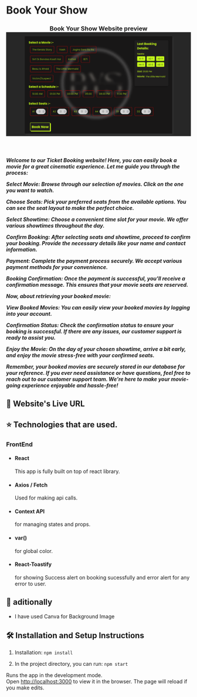 # Book Your Show

<h3 align="center">
  Book Your Show Website preview <br/>
  <a href="https://book-your-show-ui.onrender.com/" target="_blank"><img alt="Demo" src="./redme-Img.png" /> </a>
</h3>

<br>
<h5>Welcome to our Ticket Booking website! Here, you can easily book a movie for a great cinematic experience. Let me guide you through the process:

Select Movie: Browse through our selection of movies. Click on the one you want to watch.

Choose Seats: Pick your preferred seats from the available options. You can see the seat layout to make the perfect choice.

Select Showtime: Choose a convenient time slot for your movie. We offer various showtimes throughout the day.

Confirm Booking: After selecting seats and showtime, proceed to confirm your booking. Provide the necessary details like your name and contact information.

Payment: Complete the payment process securely. We accept various payment methods for your convenience.

Booking Confirmation: Once the payment is successful, you'll receive a confirmation message. This ensures that your movie seats are reserved.

Now, about retrieving your booked movie:

View Booked Movies: You can easily view your booked movies by logging into your account.

Confirmation Status: Check the confirmation status to ensure your booking is successful. If there are any issues, our customer support is ready to assist you.

Enjoy the Movie: On the day of your chosen showtime, arrive a bit early, and enjoy the movie stress-free with your confirmed seats.

Remember, your booked movies are securely stored in our database for your reference. If you ever need assistance or have questions, feel free to reach out to our customer support team. We're here to make your movie-going experience enjoyable and hassle-free!
</h5>


## 📖 Website's Live URL  
    


## ⭐ Technologies that are used.

### FrontEnd
- #### React  
    This app is fully built on top of react library.
- #### Axios / Fetch
    Used for making api calls.
- #### Context API
    for managing states and props.
- #### var()
    for global color.
- #### React-Toastify
    for showing Success alert on booking sucessfully  and error alert for any error to user.
    
## 🔹 aditionally 
-   I have used Canva for Background Image


## 🛠 Installation and Setup Instructions

1. Installation: `npm install`

2. In the project directory, you can run: `npm start`

Runs the app in the development mode.\
Open [http://localhost:3000](http://localhost:3000) to view it in the browser.
The page will reload if you make edits.



